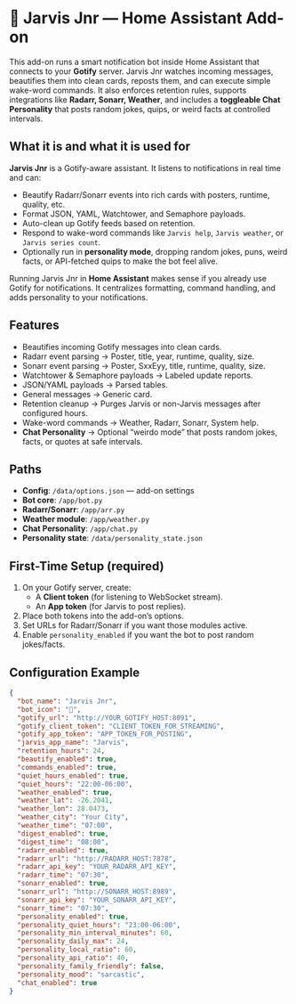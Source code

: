 # 🧩 Jarvis Jnr — Home Assistant Add-on
This add-on runs a smart notification bot inside Home Assistant that connects to your **Gotify** server. Jarvis Jnr watches incoming messages, beautifies them into clean cards, reposts them, and can execute simple wake-word commands. It also enforces retention rules, supports integrations like **Radarr, Sonarr, Weather**, and includes a **toggleable Chat Personality** that posts random jokes, quips, or weird facts at controlled intervals.

## What it is and what it is used for
**Jarvis Jnr** is a Gotify-aware assistant. It listens to notifications in real time and can:
- Beautify Radarr/Sonarr events into rich cards with posters, runtime, quality, etc.
- Format JSON, YAML, Watchtower, and Semaphore payloads.
- Auto-clean up Gotify feeds based on retention.
- Respond to wake-word commands like `Jarvis help`, `Jarvis weather`, or `Jarvis series count`.
- Optionally run in **personality mode**, dropping random jokes, puns, weird facts, or API-fetched quips to make the bot feel alive.

Running Jarvis Jnr in **Home Assistant** makes sense if you already use Gotify for notifications. It centralizes formatting, command handling, and adds personality to your notifications.

## Features
- Beautifies incoming Gotify messages into clean cards.
- Radarr event parsing → Poster, title, year, runtime, quality, size.
- Sonarr event parsing → Poster, SxxEyy, title, runtime, quality, size.
- Watchtower & Semaphore payloads → Labeled update reports.
- JSON/YAML payloads → Parsed tables.
- General messages → Generic card.
- Retention cleanup → Purges Jarvis or non-Jarvis messages after configured hours.
- Wake-word commands → Weather, Radarr, Sonarr, System help.
- **Chat Personality** → Optional “weirdo mode” that posts random jokes, facts, or quotes at safe intervals.

## Paths
- **Config**: `/data/options.json` — add-on settings
- **Bot core**: `/app/bot.py`
- **Radarr/Sonarr**: `/app/arr.py`
- **Weather module**: `/app/weather.py`
- **Chat Personality**: `/app/chat.py`
- **Personality state**: `/data/personality_state.json`

## First-Time Setup (required)
1. On your Gotify server, create:
   - A **Client token** (for listening to WebSocket stream).
   - An **App token** (for Jarvis to post replies).
2. Place both tokens into the add-on’s options.
3. Set URLs for Radarr/Sonarr if you want those modules active.
4. Enable `personality_enabled` if you want the bot to post random jokes/facts.

## Configuration Example
```json
{
  "bot_name": "Jarvis Jnr",
  "bot_icon": "🤖",
  "gotify_url": "http://YOUR_GOTIFY_HOST:8091",
  "gotify_client_token": "CLIENT_TOKEN_FOR_STREAMING",
  "gotify_app_token": "APP_TOKEN_FOR_POSTING",
  "jarvis_app_name": "Jarvis",
  "retention_hours": 24,
  "beautify_enabled": true,
  "commands_enabled": true,
  "quiet_hours_enabled": true,
  "quiet_hours": "22:00-06:00",
  "weather_enabled": true,
  "weather_lat": -26.2041,
  "weather_lon": 28.0473,
  "weather_city": "Your City",
  "weather_time": "07:00",
  "digest_enabled": true,
  "digest_time": "08:00",
  "radarr_enabled": true,
  "radarr_url": "http://RADARR_HOST:7878",
  "radarr_api_key": "YOUR_RADARR_API_KEY",
  "radarr_time": "07:30",
  "sonarr_enabled": true,
  "sonarr_url": "http://SONARR_HOST:8989",
  "sonarr_api_key": "YOUR_SONARR_API_KEY",
  "sonarr_time": "07:30",
  "personality_enabled": true,
  "personality_quiet_hours": "23:00-06:00",
  "personality_min_interval_minutes": 60,
  "personality_daily_max": 24,
  "personality_local_ratio": 60,
  "personality_api_ratio": 40,
  "personality_family_friendly": false,
  "personality_mood": "sarcastic",
  "chat_enabled": true
}